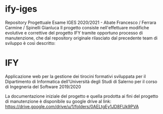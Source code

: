 # ify-iges
Repository Progettuale Esame IGES 2020/2021 - Abate Francesco / Ferrara Carmine / Spinelli Gianluca
Il progetto consiste nell'effettuare modifiche evolutive e correttive del progetto IFY tramite opportuno processo di manutenzione, che dal repository originale
rilasciato dal precedente team di sviluppo è così descritto:

# IFY
Applicazione web per la gestione dei tirocini formativi sviluppata per il Dipartimento di Informatica dell'Università degli Studi di Salerno per il corso di Ingegneria del Software 2019/2020

La documentazione iniziale del progetto e quella prodotta ai fini del progetto di manutenzione è disponibile su google drive al link: https://drive.google.com/drive/u/1/folders/0AELtgEy1JD8FUk9PVA
